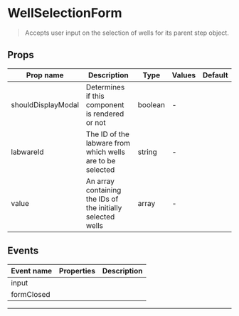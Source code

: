 # WellSelectionForm

> Accepts user input on the selection of wells for its parent step object.

## Props

| Prop name          | Description                                                 | Type    | Values | Default |
| ------------------ | ----------------------------------------------------------- | ------- | ------ | ------- |
| shouldDisplayModal | Determines if this component is rendered or not             | boolean | -      |         |
| labwareId          | The ID of the labware from which wells are to be selected   | string  | -      |         |
| value              | An array containing the IDs of the initially selected wells | array   | -      |         |

## Events

| Event name | Properties | Description |
| ---------- | ---------- | ----------- |
| input      |            |
| formClosed |            |

---
